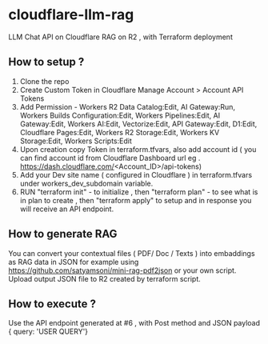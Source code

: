 # cloudflare-llm-rag
LLM Chat API on Cloudflare RAG on R2 , with Terraform deployment

## How to setup ?

1. Clone the repo
2. Create Custom Token in Cloudflare Manage Account > Account API Tokens
3. Add Permission - Workers R2 Data Catalog:Edit, AI Gateway:Run, Workers Builds Configuration:Edit, Workers Pipelines:Edit, AI Gateway:Edit, Workers AI:Edit, Vectorize:Edit, API Gateway:Edit, D1:Edit, Cloudflare Pages:Edit, Workers R2 Storage:Edit, Workers KV Storage:Edit, Workers Scripts:Edit
4. Upon creation copy Token in terraform.tfvars, also add account id ( you can find account id from Cloudflare Dashboard url eg . https://dash.cloudflare.com/<Account_ID>/api-tokens)
5. Add your Dev site name ( configured in Cloudflare ) in terraform.tfvars under workers_dev_subdomain variable.
6. RUN "terraform init" - to initialize , then "terraform plan" - to see what is in plan to create , then "terraform apply" to setup and in response you will receive an API endpoint.

## How to generate RAG 
You can convert your contextual files ( PDF/ Doc / Texts ) into embaddings as RAG data in JSON for example using https://github.com/satyamsoni/mini-rag-pdf2json or your own script.
Upload output JSON file to R2 created by terraform script.

## How to execute ?
Use the API endpoint generated at #6 , with Post method and JSON payload { query: 'USER QUERY'}